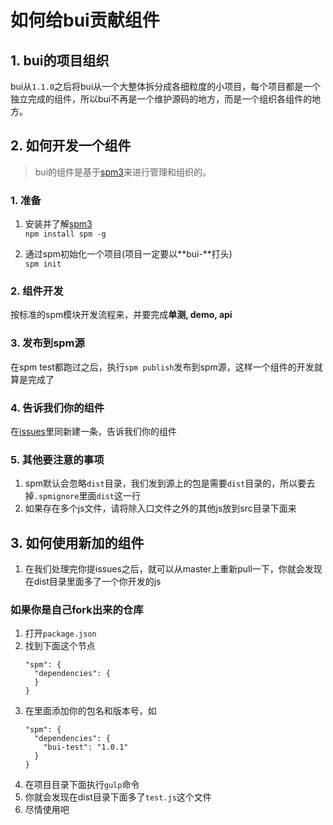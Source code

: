 # 如何给bui贡献组件

## 1. bui的项目组织

bui从`1.1.0`之后将bui从一个大整体拆分成各细粒度的小项目，每个项目都是一个独立完成的组件，所以bui不再是一个维护源码的地方，而是一个组织各组件的地方。

## 2. 如何开发一个组件

> bui的组件是基于[spm3](http://spmjs.io/)来进行管理和组织的。

### 1. 准备

1. 安装并了解[spm3](http://spmjs.io/)  
   ```npm install spm -g```
   
2. 通过spm初始化一个项目(项目一定要以**bui-**打头)  
   ```spm init```
   
### 2. 组件开发

按标准的spm模块开发流程来，并要完成**单测, demo, api**

### 3. 发布到spm源

在spm test都跑过之后，执行`spm publish`发布到spm源，这样一个组件的开发就算是完成了

### 4. 告诉我们你的组件

在[issues](https://github.com/buiteam/bui/issues)里同新建一条，告诉我们你的组件

### 5. 其他要注意的事项

1. spm默认会忽略`dist`目录，我们发到源上的包是需要`dist`目录的，所以要去掉`.spmignore`里面`dist`这一行
2. 如果存在多个js文件，请将除入口文件之外的其他js放到src目录下面来

## 3. 如何使用新加的组件

1. 在我们处理完你提issues之后，就可以从master上重新pull一下，你就会发现在dist目录里面多了一个你开发的js

### 如果你是自己fork出来的仓库
1. 打开`package.json`
2. 找到下面这个节点
   ```
   "spm": {
     "dependencies": {
     }
   }
   ```
3. 在里面添加你的包名和版本号，如
   ```
   "spm": {
     "dependencies": {
       "bui-test": "1.0.1"
     }
   }
   ```
4. 在项目目录下面执行`gulp`命令
5. 你就会发现在dist目录下面多了`test.js`这个文件
6. 尽情使用吧